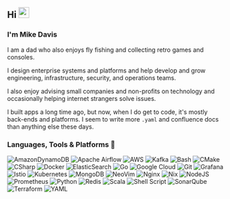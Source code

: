 ## Hi <img src="https://media.giphy.com/media/hvRJCLFzcasrR4ia7z/giphy.gif" width="25px"> 

### I'm Mike Davis

I am a dad who also enjoys fly fishing and collecting retro games and consoles. 

I design enterprise systems and platforms and help develop and grow engineering, infrastructure, security, and operations teams.

I also enjoy advising small companies and non-profits on technology and occasionally helping internet strangers solve issues. 

I built apps a long time ago, but now, when I do get to code, it's mostly back-ends and platforms. I seem to write more `.yaml` and confluence docs than anything else these days.

### Languages, Tools & Platforms 🔧

![AmazonDynamoDB](https://img.shields.io/badge/Amazon%20DynamoDB-05122A?style=flat&logo=Amazon%20DynamoDB)
![Apache Airflow](https://img.shields.io/badge/Apache%20Airflow-05122A?style=flat&logo=Apache%20Airflow)
![AWS](https://img.shields.io/badge/AWS-05122A.svg?style=flat&logo=amazon-aws)
![Kafka](https://img.shields.io/badge/Apache%20Kafka-05122A?style=flat&logo=Apache%20Kafka)
![Bash](https://img.shields.io/badge/-Bash-05122A?style=flat&logo=gnu-bash)
![CMake](https://img.shields.io/badge/-CMake-05122A?style=flat&logo=cmake)
![CSharp](https://img.shields.io/badge/-CSharp-05122A?style=flat&logo=csharp&logoColor=189F20)
![Docker](https://img.shields.io/badge/-Docker-05122A?style=flat&logo=docker)
![ElasticSearch](https://img.shields.io/badge/-ElasticSearch-05122A?style=flat&logo=elasticsearch)
![Go](https://img.shields.io/badge/-Go-05122A?style=flat&logo=go)
![Google Cloud](https://img.shields.io/badge/GoogleCloud-05122A.svg?style=flat&logo=google-cloud)
![Git](https://img.shields.io/badge/-Git-05122A?style=flat&logo=git)
![Grafana](https://img.shields.io/badge/grafana-05122A.svg?style=flat&logo=grafana)
![Istio](https://img.shields.io/badge/istio-05122A?style=flat&logo=istio)
![Kubernetes](https://img.shields.io/badge/-kubernetes-05122A?style=flat&logo=kubernetes)
![MongoDB](https://img.shields.io/badge/MongoDB-05122A.svg?style=flat&logo=mongodb)
![NeoVim](https://img.shields.io/badge/-NeoVim-05122A?style=flat&logo=neovim)
![Nginx](https://img.shields.io/badge/nginx-05122A.svg?style=flat&logo=nginx)
![Nix](https://img.shields.io/badge/-Nix-05122A?style=flat&logo=nixos)
![NodeJS](https://img.shields.io/badge/node.js-05122A?flat&logo=node.js)
![Prometheus](https://img.shields.io/badge/Prometheus-05122A?style=flat&logo=Prometheus)
![Python](https://img.shields.io/badge/-Python-05122A?style=flat&logo=python)
![Redis](https://img.shields.io/badge/redis-05122A.svg?style=flat&logo=redis)
![Scala](https://img.shields.io/badge/-scala-05122A?style=flat&logo=scala&logoColor=1993EF)
![Shell Script](https://img.shields.io/badge/shell_script-05122A.svg?style=flat&logo=gnu-bash)
![SonarQube](https://img.shields.io/badge/SonarQube-05122A?style=flat&logo=sonarqube)
![Terraform](https://img.shields.io/badge/-terraform-05122A?style=flat&logo=terraform&logoColor=1993EF)
![YAML](https://img.shields.io/badge/yaml-05122A.svg?style=flat&logo=yaml)
